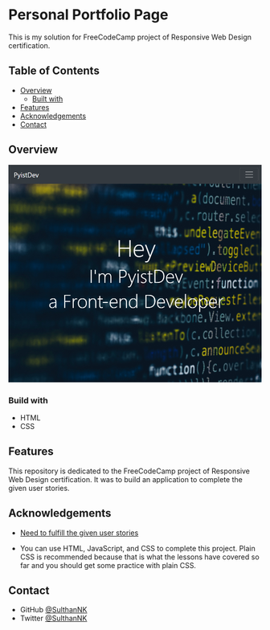 # Personal Portfolio Page

This is my solution for FreeCodeCamp project of Responsive Web Design certification.

## Table of Contents

- [Overview](#overview)
  - [Built with](#build-with)
- [Features](#features)
- [Acknowledgements](#acknowledgements)
- [Contact](#contact)

## Overview

![Screenshot](images/model.png)

### Build with

- HTML
- CSS

## Features

This repository is dedicated to the FreeCodeCamp project of Responsive Web Design certification. It was to build an application to complete the given user stories.

## Acknowledgements

- [Need to fulfill the given user stories](https://www.freecodecamp.org/learn/responsive-web-design/responsive-web-design-projects/build-a-personal-portfolio-webpage)

- You can use HTML, JavaScript, and CSS to complete this project. Plain CSS is recommended because that is what the lessons have covered so far and you should get some practice with plain CSS.

## Contact

- GitHub [@SulthanNK](https://github.com/SulthanNK)
- Twitter [@SulthanNK](https://twitter.com/SulthanNK)